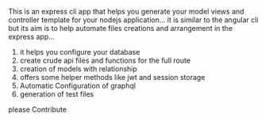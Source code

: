 This is an express cli app that helps you generate your model views and  controller template for your nodejs application...
it is similar to the angular cli but its aim is to help automate files creations and arrangement in the express app... 

1. it helps you configure your database 
2. create crude api files and functions for the full route
3. creation of models with relationship 
4. offers some helper methods like jwt and session storage
5. Automatic Configuration of graphql 
6. generation of test files

please Contribute